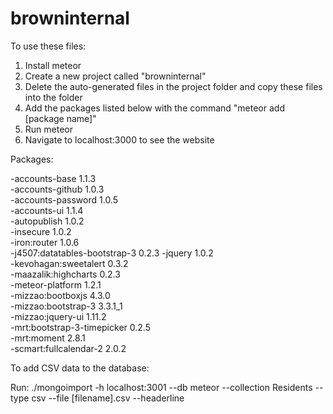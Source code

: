 browninternal
=============

To use these files:

1. Install meteor
2. Create a new project called "browninternal"
3. Delete the auto-generated files in the project folder and copy these files into the folder
4. Add the packages listed below with the command "meteor add [package name]"
5. Run meteor
6. Navigate to localhost:3000 to see the website

Packages:

-accounts-base                 1.1.3  
-accounts-github               1.0.3  
-accounts-password             1.0.5  
-accounts-ui                   1.1.4  
-autopublish                   1.0.2  
-insecure                      1.0.2  
-iron:router                   1.0.6  
-j4507:datatables-bootstrap-3  0.2.3
-jquery                        1.0.2  
-kevohagan:sweetalert          0.3.2  
-maazalik:highcharts           0.2.3  
-meteor-platform               1.2.1  
-mizzao:bootboxjs              4.3.0  
-mizzao:bootstrap-3            3.3.1_1  
-mizzao:jquery-ui              1.11.2  
-mrt:bootstrap-3-timepicker    0.2.5  
-mrt:moment                    2.8.1  
-scmart:fullcalendar-2         2.0.2  


To add CSV data to the database:

Run: ./mongoimport -h localhost:3001 --db meteor --collection Residents --type csv --file [filename].csv --headerline
